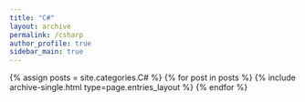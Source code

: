 ```yaml
---
title: "C#"
layout: archive
permalink: /csharp
author_profile: true
sidebar_main: true
---
```



{% assign posts = site.categories.C# %}
{% for post in posts %} {% include archive-single.html type=page.entries_layout %} {% endfor %}